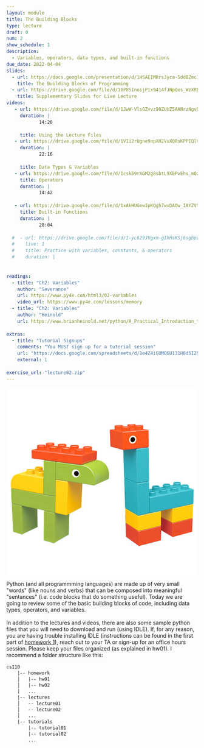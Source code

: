 ```yaml
---
layout: module
title: The Building Blocks
type: lecture
draft: 0
num: 2
show_schedule: 1
description:
  - Variables, operators, data types, and built-in functions
due_date: 2022-04-04
slides:
  - url: https://docs.google.com/presentation/d/1HSAEIMRrsJyca-5ddBZmcIkgyRS-ZfHYs_QGkuKFUmk/edit?usp=sharin://docs.google.com/presentation/d/1FGs9ZGihXqyr2oWU1W64CWzTFCGYAQtw/edit?usp=sharing&ouid=117551212520532352302&rtpof=true&sd=true 
    title: The Building Blocks of Programming
  - url: https://drive.google.com/file/d/1bP8SInoijPix9414fJNpQos_WzXRBNXY/view?usp=sharing
    title: Supplementary Slides for Live Lecture
videos:
   - url: https://drive.google.com/file/d/1JwW-VlsGZvvz90ZUUZ5AANrzNgvDrbLL/view?usp=sharing
     duration: |
            14:20
        
     title: Using the Lecture Files
   - url: https://drive.google.com/file/d/1VIi2rUgne9npXH2VuXQRsKPPEQlVfLOT/view?usp=sharing
     duration: |
            22:16
        
     title: Data Types & Variables
   - url: https://drive.google.com/file/d/1csk59rXGM2g8sbtL9XEPvEhs_mQzBixc/view?usp=sharing
     title: Operators
     duration: |
            14:42
        
   - url: https://drive.google.com/file/d/1xAkHUGewIpKQgh7wxDAOw_IAYZVtWU1G/view?usp=sharing
     title: Built-in Functions
     duration: |
            20:04
        
  #  - url: https://drive.google.com/file/d/1-yL629JVgxm-gIhHsKSj6sghpzIUoxf2/view?usp=sharing
  #    live: 1
  #    title: Practice with variables, constants, & operators
  #    duration: |
        

readings:
  - title: "Ch2: Variables"
    author: "Severance"
    url: https://www.py4e.com/html3/02-variables
    video_url: https://www.py4e.com/lessons/memory
  - title: "Ch2: Variables"
    author: "Heinold"
    url: https://www.brianheinold.net/python/A_Practical_Introduction_to_Python_Programming_Heinold.pdf

extras:
  - title: "Tutorial Signups"
    comments: "You MUST sign up for a tutorial session"
    url: "https://docs.google.com/spreadsheets/d/1e4Z4iGUMO6U131H0d5I2NbxN1acSsYo33csIX1PJLOQ/edit?usp=sharing"
    external: 1

exercise_url: "lecture02.zip"
---
```


<img class="module-image" src="/assets/images/lectures/lecture_02_blocks.jpg" />Python (and all programmming languages) are made up of very small "words" (like nouns and verbs) that can be composed into meaningful "sentances" (i.e. code blocks that do something useful). Today we are going to review some of the basic building blocks of code, including data types, operators, and variables.<br><br>In addition to the lectures and videos, there are also some sample python files that you will need to download and run (using IDLE). If, for any reason, you are having trouble installing IDLE (instructions can be found in the first part of [homework 1](../assignments/hw1)), reach out to your TA or sign-up for an office hours session. Please keep your files organized (as explained in hw01). I recommend a folder structure like this:

```
cs110
    |-- homework
    │   |-- hw01
    │   |-- hw02
    |   ...
    |-- lectures
    │   -- lecture01
    │   -- lecture02
    │   ...
    |-- tutorials
        |-- tutorial01
        |-- tutorial02
        ...
```
